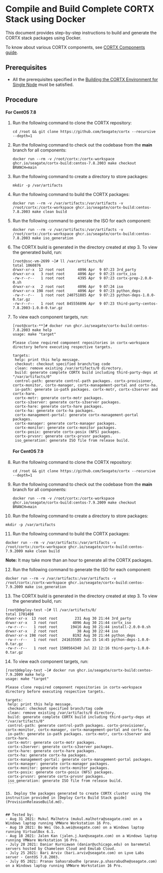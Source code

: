 
# Compile and Build Complete CORTX Stack using Docker

This document provides step-by-step instructions to build and generate the CORTX stack packages using Docker.

To know about various CORTX components, see [CORTX Components guide](https://github.com/Seagate/cortx/blob/main/doc/Components.md).

## Prerequisites

- All the prerequisites specified in the [Building the CORTX Environment for Single Node](Building-CORTX-From-Source-for-SingleNode.md) must be satisfied.

## Procedure

#### **For CentOS 7.8**

1. Run the following command to clone the CORTX repository:

   ```
   cd /root && git clone https://github.com/Seagate/cortx --recursive --depth=1
   ```

2. Run the following command to check out the codebase from the **main** branch for all components:

   ```
   docker run --rm -v /root/cortx:/cortx-workspace ghcr.io/seagate/cortx-build:centos-7.8.2003 make checkout BRANCH=main
   ```

3. Run the following command to create a directory to store packages:

   ```
   mkdir -p /var/artifacts
   ```

4. Run the following command to build the CORTX packages:

   ```
   docker run --rm -v /var/artifacts:/var/artifacts -v /root/cortx:/cortx-workspace ghcr.io/seagate/cortx-build:centos-7.8.2003 make clean build
   ```

5. Run the following command to generate the ISO for each component:

   ```
   docker run --rm -v /var/artifacts:/var/artifacts -v /root/cortx:/cortx-workspace ghcr.io/seagate/cortx-build:centos-7.8.2003 make iso_generation
   ```

6. The CORTX build is generated in the directory created at step 3. To view the generated build, run:

   ```
   [root@ssc-vm-2699 ~]# ll /var/artifacts/0/
   total 1060876
   drwxr-xr-x  12 root root      4096 Apr  9 07:23 3rd_party
   drwxr-xr-x   3 root root      4096 Apr  9 07:23 cortx_iso
   -rw-r--r--   1 root root      4395 Apr  9 07:23 cortx-prep-2.0.0-0.sh
   drwxr-xr-x   2 root root      4096 Apr  9 07:24 iso
   drwxr-xr-x 198 root root      4096 Apr  9 07:23 python_deps
   -rw-r--r--   1 root root 240751885 Apr  9 07:23 python-deps-1.0.0-0.tar.gz
   -rw-r--r--   1 root root 845556896 Apr  9 07:23 third-party-centos-7.8.2003-1.0.0-0.tar.gz
   ```

7. To view each component targets, run:

   ```
   [root@cortx-**]# docker run ghcr.io/seagate/cortx-build:centos-7.8.2003 make help
   usage: make "target"

   Please clone required component repositories in cortx-workspace directory before executing respective targets.

   targets:
    help: print this help message.
    checkout: checkout specified branch/tag code
    clean: remove existing /var/artifacts/0 directory.
    build: generate complete CORTX build including third-party-deps at "/var/artifacts/0"
    control-path: generate control-path packages. cortx-provisioner, cortx-monitor, cortx-manager, cortx-management-portal and cortx-ha.
    io-path: generate io-path packages. cortx-motr, cortx-s3server and cortx-hare.
    cortx-motr: generate cortx-motr packages.
    cortx-s3server: generate cortx-s3server packages.
    cortx-hare: generate cortx-hare packages.
    cortx-ha: generate cortx-ha packages.
    cortx-management-portal: generate cortx-management-portal packages.
    cortx-manager: generate cortx-manager packages.
    cortx-monitor: generate cortx-monitor packages.
    cortx-posix: generate cortx-posix (NFS) packages.
    cortx-prvsnr: generate cortx-prvsnr packages.
    iso_generation: generate ISO file from release build.     
   ```
   
   #### **For CentOS 7.9**
   
8. Run the following command to clone the CORTX repository:

   ```
   cd /root && git clone https://github.com/Seagate/cortx --recursive --depth=1
   ```

9. Run the following command to check out the codebase from the **main** branch for all components:

   ```
   docker run --rm -v /root/cortx:/cortx-workspace ghcr.io/seagate/cortx-build:centos-7.9.2009 make checkout BRANCH=main
   ```

10. Run the following command to create a directory to store packages:

   ```
   mkdir -p /var/artifacts
   ```

11. Run the following command to build the CORTX packages:

   ```
   docker run --rm -v /var/artifacts:/var/artifacts -v /root/cortx:/cortx-workspace ghcr.io/seagate/cortx-build:centos-7.9.2009 make clean build
   ```

   **Note:** It may take more than an hour to generate all the CORTX packages.

12. Run the following command to generate the ISO for each component:

   ```
   docker run --rm -v /var/artifacts:/var/artifacts -v /root/cortx:/cortx-workspace ghcr.io/seagate/cortx-build:centos-7.9.2009 make iso_generation
   ```

13. The CORTX build is generated in the directory created at step 3. To view the generated build, run:

   ```
   [root@deploy-test ~]# ll /var/artifacts/0/
total 1701408
drwxr-xr-x  13 root root        231 Aug 30 21:44 3rd_party
drwxr-xr-x   3 root root       4096 Aug 30 21:44 cortx_iso
-rw-r--r--   1 root root      19416 Aug 30 21:44 install-2.0.0-0.sh
drwxr-xr-x   2 root root         38 Aug 30 22:44 iso
drwxr-xr-x 198 root root       8192 Aug 30 21:44 python_deps
-rw-r--r--   1 root root  241635505 Jun 15 14:45 python-deps-1.0.0-0.tar.gz
-rw-r--r--   1 root root 1500564340 Jul 22 12:16 third-party-1.0.0-0.tar.gz
   ```

14. To view each component targets, run:

   ```
   [root@deploy-test ~]# docker run ghcr.io/seagate/cortx-build:centos-7.9.2009 make help
usage: make "target"

Please clone required component repositories in cortx-workspace directory before executing respective targets.

targets:
    help: print this help message.
    checkout: checkout specified branch/tag code
    clean: remove existing /var/artifacts/0 directory.
    build: generate complete CORTX build including third-party-deps at "/var/artifacts/0"
    control-path: generate control-path packages. cortx-provisioner, cortx-monitor, cortx-manager, cortx-management-portal and cortx-ha.
    io-path: generate io-path packages. cortx-motr, cortx-s3server and cortx-hare.
    cortx-motr: generate cortx-motr packages.
    cortx-s3server: generate cortx-s3server packages.
    cortx-hare: generate cortx-hare packages.
    cortx-ha: generate cortx-ha packages.
    cortx-management-portal: generate cortx-management-portal packages.
    cortx-manager: generate cortx-manager packages.
    cortx-monitor: generate cortx-monitor packages.
    cortx-posix: generate cortx-posix (NFS) packages.
    cortx-prvsnr: generate cortx-prvsnr packages.
    iso_generation: generate ISO file from release build.
    ```   

15. Deploy the packages generated to create CORTX cluster using the instruction provided in [Deploy Cortx Build Stack guide](ProvisionReleaseBuild.md).


## Tested by:
- Aug 31 2021: Mukul Malhotra (mukul.malhotra@seagate.com) on a Windows laptop running VMWare Workstation 16 Pro.
- Aug 19 2021: Bo Wei (bo.b.wei@seagate.com) on a Windows laptop running VirtualBox 6.1.
- Aug 18 2021: Jalen Kan (jalen.j.kan@seagate.com) on a Windows laptop running VMWare Workstation 16 Pro.
- July 28 2021: Daniar Kurniawan (daniar@uchicago.edu) on baremetal servers hosted by Chameleon Cloud and Emulab Cloud.
- July 25 2021: Bari Arviv (bari.arviv@seagate.com) on Lyve Labs server - CentOS 7.8.2003.
- July 05 2021: Pranav Sahasrabudhe (pranav.p.shasrabudhe@seagate.com) on a Windows laptop running VMWare Workstation 16 Pro.
